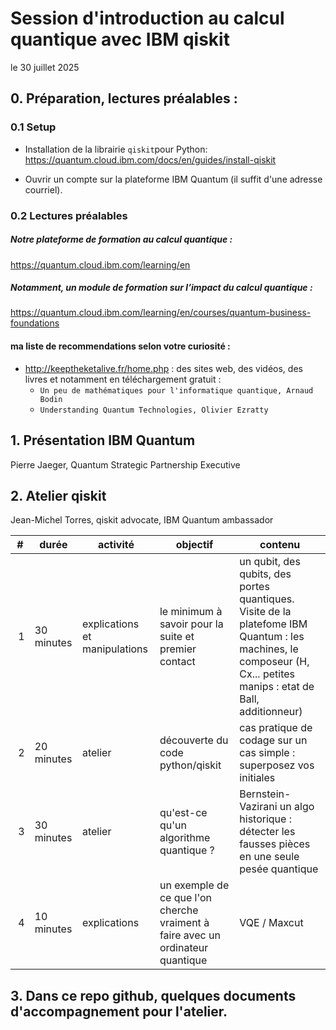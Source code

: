 
# Session d'introduction au calcul quantique avec IBM qiskit
le 30 juillet 2025

##  0. Préparation, lectures préalables :

### 0.1 Setup  
- Installation de la librairie `qiskit`pour Python:
https://quantum.cloud.ibm.com/docs/en/guides/install-qiskit

- Ouvrir un compte sur la plateforme IBM Quantum (il suffit d'une adresse courriel).

### 0.2 Lectures préalables

##### Notre plateforme de formation au calcul quantique : 
https://quantum.cloud.ibm.com/learning/en

##### Notamment, un module de formation sur l’impact du calcul quantique :
https://quantum.cloud.ibm.com/learning/en/courses/quantum-business-foundations

#### ma liste de recommendations selon votre curiosité :
- http://keeptheketalive.fr/home.php : des sites web, des vidéos, des livres et notamment en téléchargement gratuit :
  -  `Un peu de mathématiques pour l'informatique quantique, Arnaud Bodin`
  -  `Understanding Quantum Technologies, Olivier Ezratty`
    



##  1. Présentation IBM Quantum 
  Pierre Jaeger, Quantum Strategic Partnership Executive

##  2. Atelier qiskit
  Jean-Michel Torres, qiskit advocate, IBM Quantum ambassador


| # | durée | activité | objectif | contenu |
|--|--|--|--|--|
| 1 | 30 minutes|explications et manipulations | le minimum à savoir pour la suite et premier contact | un qubit, des qubits, des portes quantiques. Visite de la platefome IBM Quantum : les machines, le composeur (H, Cx... petites manips : etat de Ball,  additionneur) | 
| 2 | 20 minutes| atelier| découverte du code python/qiskit | cas pratique de codage sur un cas simple : superposez vos initiales |
| 3 | 30 minutes| atelier | qu'est-ce qu'un algorithme quantique ? | Bernstein-Vazirani un algo historique : détecter les fausses pièces en une seule pesée quantique |
| 4 | 10 minutes| explications | un exemple de ce que l'on cherche vraiment à faire avec un ordinateur quantique | VQE / Maxcut |

## 3. Dans ce repo github, quelques documents d'accompagnement pour l'atelier.


